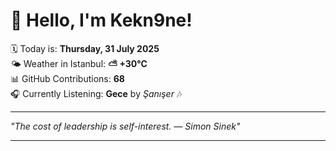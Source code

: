 # 👋 Hello, I'm Kekn9ne!

🗓️ Today is: **Thursday, 31 July 2025**  
🌤️ Weather in Istanbul: **⛅️  +30°C**  
📊 GitHub Contributions: **68**  
🎧 Currently Listening: **Gece** by *Şanışer* 🎶

---

_"The cost of leadership is self-interest. — *Simon Sinek*"_

---
